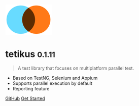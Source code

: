 ![logo](media/placeholder.svg)

# tetikus <small>0.1.11</small>

> A test library that focuses on multiplatform parallel test.

- Based on TestNG, Selenium and Appium
- Supports parallel execution by default
- Reporting feature

[GitHub](https://github.com/ubaifadhli/tetikus-core)
[Get Started](#docsify)